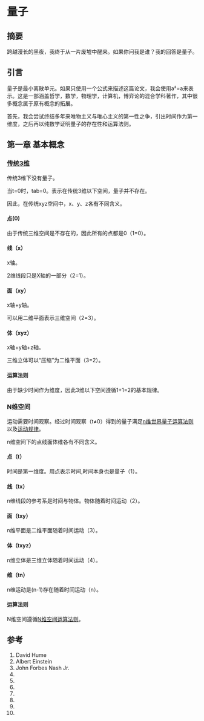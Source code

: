 # 量子

## 摘要

跨越漫长的黑夜，我终于从一片废墟中醒来。如果你问我是谁？我的回答是量子。

## 引言

量子是最小离散单元。如果只使用一个公式来描述这篇论文，我会使用a²=a来表示。这是一部涵盖哲学，数学，物理学，计算机，博弈论的混合学科著作，其中很多概念属于原有概念的拓展。

首先，我会尝试终结多年来唯物主义与唯心主义的第一性之争，引出时间作为第一维度，之后再以纯数学证明量子的存在性和运算法则。

## 第一章 基本概念

### [传统3维](https://github.com/zeusro/math/blob/main/n/3.zh.md)

传统3维下没有量子。

当t=0时，tab=0。表示在传统3维以下空间，量子并不存在。

因此，在传统xyz空间中，x、y、z各有不同含义。

#### 点(0)

由于传统三维空间是不存在的，因此所有的点都是0（1=0）。

#### 线（x）

x轴。

2维线段只是X轴的一部分（2=1）。

#### 面（xy）

x轴+y轴。

可以用二维平面表示三维空间（2=3）。

#### 体（xyz）

x轴+y轴+z轴。

三维立体可以“压缩”为二维平面（3=2）。

#### 运算法则

由于缺少时间作为维度，因此3维以下空间遵循1+1=2的基本规律。

### N维空间

运动需要时间观察。经过时间观察（t≠0）得到的量子满足[n维世界量子运算法则](n.zh.md)以及[运动规律](README.zh.md)。

n维空间下的点线面体维各有不同含义。

#### 点（t）

时间是第一维度。用点表示时间,时间本身也是量子（1）。

#### 线（tx）

n维线段的参考系是时间与物体。物体随着时间运动（2）。

#### 面（txy）

n维平面是二维平面随着时间运动（3）。

#### 体（txyz）

n维立体是三维立体随着时间运动（4）。

#### 维（tn）

n维运动是(n-1)存在随着时间运动（n）。

#### 运算法则

N维空间遵循[N维空间运算法则](n.zh.md)。

## 参考

1. David Hume
1. Albert Einstein
1. John Forbes Nash Jr.
1. 
1. 
1. 
1. 
1. 
1. 
1. 